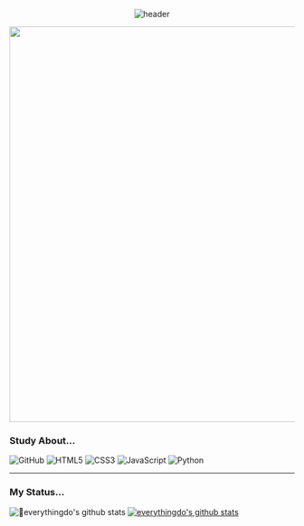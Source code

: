 <div align="center">
 
  ![header](https://capsule-render.vercel.app/api?type=transparent&color=timeGradient&height=200&section=header&text=🌼E_VERYTHING_DO🌼&fontColor=FF9E0F&fontSize=50)
  
</div>

<div align="center">
  <img src="https://www.ghibli.jp/gallery/ponyo022.jpg" width="700px"/>
</div>

### Study About...
![GitHub](https://img.shields.io/badge/github-%23121011.svg?style=for-the-badge&logo=github&logoColor=white)
![HTML5](https://img.shields.io/badge/html5-%23E34F26.svg?style=for-the-badge&logo=html5&logoColor=white)
![CSS3](https://img.shields.io/badge/css3-%231572B6.svg?style=for-the-badge&logo=css3&logoColor=white)
![JavaScript](https://img.shields.io/badge/javascript-%23323330.svg?style=for-the-badge&logo=javascript&logoColor=%23F7DF1E)
![Python](https://img.shields.io/badge/python-3670A0?style=for-the-badge&logo=python&logoColor=ffdd54)

<hr>

### My Status...

![everythingdo's github stats](https://github-readme-stats.vercel.app/api?username=everythingdo&show_icons=true&theme=synthwave)
[![everythingdo's github stats](https://github-readme-stats.vercel.app/api/top-langs/?username=everythingdo&show_icons=true&hide_border=true&title_color=FF9E0F&icon_color=FF9E0F&layout=compact)](https://github.com/everythingdo)
